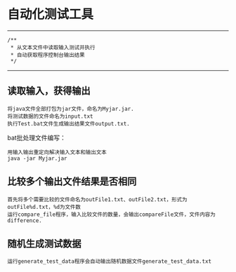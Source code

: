 # 自动化测试工具
----------
	/**  
	 * 从文本文件中读取输入测试并执行  
	 * 自动获取程序控制台输出结果  
	 */

----------

## 读取输入，获得输出
	将java文件全部打包为jar文件，命名为Myjar.jar.  
	将测试数据的文件命名为input.txt  
	执行Test.bat文件生成输出结果文件output.txt.  

bat批处理文件编写：  

	用输入输出重定向解决输入文本和输出文本  
	java -jar Myjar.jar  

## 比较多个输出文件结果是否相同
	首先将多个需要比较的文件命名为outFile1.txt、outFile2.txt，形式为outFile%d.txt，%d为文件数  
	运行compare_file程序，输入比较文件的数量，会输出compareFile文件，文件内容为difference.

## 随机生成测试数据
	运行generate_test_data程序会自动输出随机数据文件generate_test_data.txt
